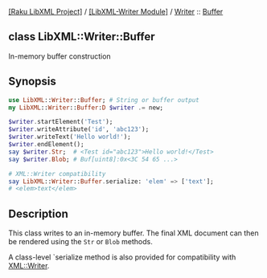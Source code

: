 [[Raku LibXML Project]](https://libxml-raku.github.io)
 / [[LibXML-Writer Module]](https://libxml-raku.github.io/LibXML-Writer-raku)
 / [Writer](https://libxml-raku.github.io/LibXML-Writer-raku/Writer)
 :: [Buffer](https://libxml-raku.github.io/LibXML-Writer-raku/Writer/Buffer)

class LibXML::Writer::Buffer
----------------------------

In-memory buffer construction

Synopsis
--------

```raku
use LibXML::Writer::Buffer; # String or buffer output
my LibXML::Writer::Buffer:D $writer .= new;

$writer.startElement('Test');
$writer.writeAttribute('id', 'abc123');
$writer.writeText('Hello world!');
$writer.endElement();
say $writer.Str;  # <Test id="abc123">Hello world!</Test>
say $writer.Blob; # Buf[uint8]:0x<3C 54 65 ...>

# XML::Writer compatibility
say LibXML::Writer::Buffer.serialize: 'elem' => ['text'];
# <elem>text</elem>
```

Description
-----------

This class writes to an in-memory buffer. The final XML document can then be rendered using the `Str` or `Blob` methods.

A class-level `serialize method is also provided for compatibility with [XML::Writer](https://raku.land/github:masak/XML::Writer).

